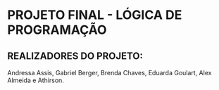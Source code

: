 # PROJETO FINAL - LÓGICA DE PROGRAMAÇÃO

## REALIZADORES DO PROJETO: 
Andressa Assis, Gabriel Berger, Brenda Chaves, Eduarda Goulart, Alex Almeida e Athirson.
